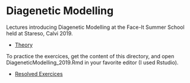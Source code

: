 # Diagenetic Modelling

Lectures introducing Diagenetic Modelling at the Face-It Summer School held at Stareso, Calvi 2019.

* [Theory](SedModelling/SedModelling1.pdf)

To practice the exercices, get the content of this directory, and open DiageneticModelling_2019.Rmd in your favorite editor (I used Rstudio).

* [Resolved Exercices](DiageneticModelling_2019_Answers.md)
